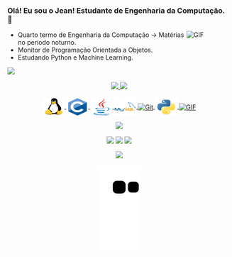### Olá! Eu sou o Jean! Estudante de Engenharia da Computação. 👋
<img align="right" alt="GIF" src="https://github.com/Rishit-dagli/Rishit-dagli/blob/master/images/octocat-anime.gif" width="100" height="100" />

*  Quarto termo de Engenharia da Computação -> Matérias no período noturno.
*  Monitor de Programação Orientada a Objetos.
*  Estudando Python e Machine Learning.


![](https://i.imgur.com/waxVImv.png)

<div align="center">
  <a href="https://github.com/jeanalvesr">
  <img height="180em" src="https://github-readme-stats.vercel.app/api?username=jeanalvesr&show_icons=true&theme=dracula&include_all_commits=true&count_private=true"/>
     <img height="180em" src="https://github-readme-stats.vercel.app/api/top-langs/?username=jeanalvesr&layout=compact&langs_count=7&theme=dracula"/>
    
    
<div style="display: inline_block"><br>
  <img align="center" alt="Jean-Linux" height="40" width="50" src="https://raw.githubusercontent.com/devicons/devicon/master/icons/linux/linux-original.svg">
  <img align="center" alt="Jean-C" height="40" width="50" src="https://raw.githubusercontent.com/devicons/devicon/master/icons/c/c-original.svg">
  <img align="center" alt="Jean-Java" height="40" width="50" src="https://raw.githubusercontent.com/devicons/devicon/master/icons/java/java-original.svg">
  
  <img align="center" alt="Jean-MySql" height="40" width="50" src="https://raw.githubusercontent.com/devicons/devicon/master/icons/mysql/mysql-original-wordmark.svg">
  
  <img align="center" alt="Git" height="40" width="50" src="https://profilinator.rishav.dev/skills-assets/git-scm-icon.svg">
  <img align="center" alt="Jean-Python" height="40" width="50" src="https://raw.githubusercontent.com/devicons/devicon/master/icons/python/python-original.svg">
 
  
  
   <img align="center" alt="GIF" src="https://github.com/abhisheknaiidu/abhisheknaiidu/blob/master/code.gif?raw=true" width="250" height="160" />
  
  
</div>
  
    
 ![](https://i.imgur.com/waxVImv.png)
  
  <a href="https://www.instagram.com/jeanalvesrz" target="_blank"><img src="https://img.shields.io/badge/-Instagram-%23E4405F?style=for-the-badge&logo=instagram&logoColor=white" target="_blank"></a>
  <a href = "mailto:engjeanr@gmail.com"><img src="https://img.shields.io/badge/-Gmail-%23333?style=for-the-badge&logo=gmail&logoColor=white" target="_blank"></a>
  <a href="https://www.linkedin.com/in/jean-alves-705346149" target="_blank"><img src="https://img.shields.io/badge/-LinkedIn-%230077B5?style=for-the-badge&logo=linkedin&logoColor=white" target="_blank"></a> 
    
 ![](https://i.imgur.com/waxVImv.png)
    
 ![Snake animation](https://github.com/jeanalvesr/jeanalvesr/blob/output/github-contribution-grid-snake.svg)    
</div> 
  
